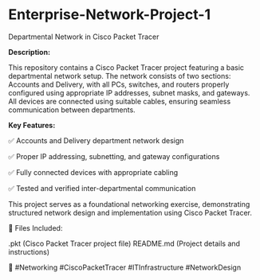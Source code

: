 # Enterprise-Network-Project-1
Departmental Network in Cisco Packet Tracer

**Description:**

This repository contains a Cisco Packet Tracer project featuring a basic departmental network setup. The network consists of two sections: Accounts and Delivery, with all PCs, switches, and routers properly configured using appropriate IP addresses, subnet masks, and gateways. All devices are connected using suitable cables, ensuring seamless communication between departments.

**Key Features:**

✅ Accounts and Delivery department network design

✅ Proper IP addressing, subnetting, and gateway configurations

✅ Fully connected devices with appropriate cabling

✅ Tested and verified inter-departmental communication

This project serves as a foundational networking exercise, demonstrating structured network design and implementation using Cisco Packet Tracer.

📂 Files Included:

.pkt (Cisco Packet Tracer project file)
README.md (Project details and instructions)

🔗 #Networking #CiscoPacketTracer #ITInfrastructure #NetworkDesign
